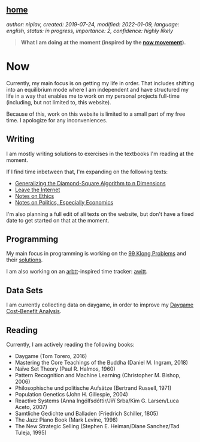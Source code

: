 [home](./index.md)
------------------

*author: niplav, created: 2019-07-24, modified: 2022-01-09, language: english, status: in progress, importance: 2, confidence: highly likely*

> __What I am doing at the moment (inspired by the
> [now movement](https://nownownow.com/about)).__

Now
====

Currently, my main focus is on getting my life in order. That includes
shifting into an equilibrium mode where I am independent and have
structured my life in a way that enables me to work on my personal
projects full-time (including, but not limited to, this website).

Because of this, work on this website is limited to a small part of my
free time. I apologize for any inconveniences.

Writing
-------

I am mostly writing solutions to exercises in the textbooks I'm reading
at the moment.

If I find time inbetween that, I'm expanding on the following texts:

* [Generalizing the Diamond-Square Algorithm to n Dimensions](./generalizing_diamond_square.html)
* [Leave the Internet](./leave_the_internet.html)
* [Notes on Ethics](./notes_on_ethics.html)
* [Notes on Politics, Especially Economics](./notes_on_politics_especially_economics.html)

I'm also planning a full edit of all texts on the website, but don't
have a fixed date to get started on that at the moment.

Programming
-----------

My main focus in programming is working on the [99
Klong Problems](./99_klong_problems.html) and their
[solutions](./99_problems_klong_solution.html).

I am also working on an [arbtt](https://arbtt.nomeata.de/)-inspired time
tracker: [awitt](https://github.com/niplav/awitt).

Data Sets
---------

I am currently collecting data on daygame, in order to improve my
[Daygame Cost-Benefit Analysis](./daygame_cost_benefit.html).

Reading
-------

Currently, I am actively reading the following books:

* Daygame (Tom Torero, 2016)
* Mastering the Core Teachings of the Buddha (Daniel M. Ingram, 2018)
* Naïve Set Theory (Paul R. Halmos, 1960)
* Pattern Recognition and Machine Learning (Christopher M. Bishop, 2006)
* Philosophische und politische Aufsätze (Bertrand Russell, 1971)
* Population Genetics (John H. Gillespie, 2004)
* Reactive Systems (Anna Ingólfsdóttir/Jiří Srba/Kim G. Larsen/Luca Aceto, 2007)
* Samtliche Gedichte und Balladen (Friedrich Schiller, 1805)
* The Jazz Piano Book (Mark Levine, 1998)
* The New Strategic Selling (Stephen E. Heiman/Diane Sanchez/Tad Tuleja, 1995)
